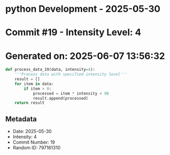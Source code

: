 ﻿# python Development - 2025-05-30
# Commit #19 - Intensity Level: 4
# Generated on: 2025-06-07 13:56:32
```python
def process_data_19(data, intensity=4):
    '''Process data with specified intensity level'''
    result = []
    for item in data:
        if item > 0:
            processed = item * intensity + 98
            result.append(processed)
    return result
```
## Metadata
- Date: 2025-05-30
- Intensity: 4
- Commit Number: 19
- Random ID: 797161310
